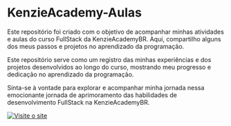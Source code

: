 <h1>KenzieAcademy-Aulas</h1>
<p>Este repositório foi criado com o objetivo de acompanhar minhas atividades e aulas do curso FullStack da KenzieAcademyBR. Aqui, compartilho alguns dos meus passos e projetos no aprendizado da programação. </p>
<p>Este repositório serve como um registro das minhas experiências e dos projetos desenvolvidos ao longo do curso, mostrando meu progresso e dedicação no aprendizado da programação. </p>
<p>Sinta-se à vontade para explorar e acompanhar minha jornada nessa emocionante jornada de aprimoramento das habilidades de desenvolvimento FullStack na KenzieAcademyBR.</p>

[![Visite o site](https://img.shields.io/badge/Site-Online-blue)](https://mr-programador.github.io/KenzieAcademy-Aulas/)
